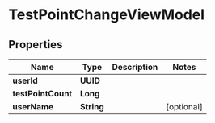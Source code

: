

# TestPointChangeViewModel


## Properties

| Name | Type | Description | Notes |
|------------ | ------------- | ------------- | -------------|
|**userId** | **UUID** |  |  |
|**testPointCount** | **Long** |  |  |
|**userName** | **String** |  |  [optional] |



